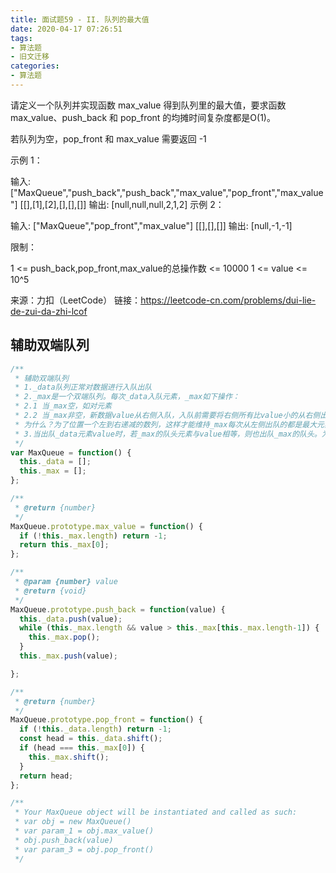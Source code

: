 ```yaml
---
title: 面试题59 - II. 队列的最大值
date: 2020-04-17 07:26:51
tags:
- 算法题
- 旧文迁移
categories:
- 算法题
---
```



请定义一个队列并实现函数 max_value 得到队列里的最大值，要求函数max_value、push_back 和 pop_front 的均摊时间复杂度都是O(1)。

<!-- more -->

若队列为空，pop_front 和 max_value 需要返回 -1

示例 1：

输入: 
["MaxQueue","push_back","push_back","max_value","pop_front","max_value"]
[[],[1],[2],[],[],[]]
输出: [null,null,null,2,1,2]
示例 2：

输入: 
["MaxQueue","pop_front","max_value"]
[[],[],[]]
输出: [null,-1,-1]
 

限制：

1 <= push_back,pop_front,max_value的总操作数 <= 10000
1 <= value <= 10^5

来源：力扣（LeetCode）
链接：https://leetcode-cn.com/problems/dui-lie-de-zui-da-zhi-lcof

## 辅助双端队列

```js
/**
 * 辅助双端队列
 * 1._data队列正常对数据进行入队出队
 * 2._max是一个双端队列。每次_data入队元素，_max如下操作：
 * 2.1 当_max空，如对元素
 * 2.2 当_max非空，新数据value从右侧入队，入队前需要将右侧所有比value小的从右侧出队再入队。
 * 为什么？为了位置一个左到右递减的数列，这样才能维持_max每次从左侧出队的都是最大元素
 * 3.当出队_data元素value时，若_max的队头元素与value相等，则也出队_max的队头。为什么？因为value已经出队无效了
 */
var MaxQueue = function() {
  this._data = [];
  this._max = [];
};

/**
 * @return {number}
 */
MaxQueue.prototype.max_value = function() {
  if (!this._max.length) return -1;
  return this._max[0];
};

/** 
 * @param {number} value
 * @return {void}
 */
MaxQueue.prototype.push_back = function(value) {
  this._data.push(value);
  while (this._max.length && value > this._max[this._max.length-1]) {
    this._max.pop();
  }
  this._max.push(value);

};

/**
 * @return {number}
 */
MaxQueue.prototype.pop_front = function() {
  if (!this._data.length) return -1;
  const head = this._data.shift();
  if (head === this._max[0]) {
    this._max.shift();
  }
  return head;
};

/**
 * Your MaxQueue object will be instantiated and called as such:
 * var obj = new MaxQueue()
 * var param_1 = obj.max_value()
 * obj.push_back(value)
 * var param_3 = obj.pop_front()
 */
```
